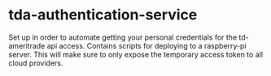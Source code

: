 # tda-authentication-service
Set up in order to automate getting your personal credentials for the td-ameritrade api access. Contains scripts for deploying to a raspberry-pi server. This will make sure to only expose the temporary access token to all cloud providers.
